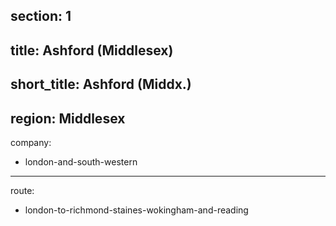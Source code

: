 section: 1
----
title: Ashford (Middlesex)
----
short_title: Ashford (Middx.)
----
region: Middlesex
----
company:
- london-and-south-western
----
route:
- london-to-richmond-staines-wokingham-and-reading
